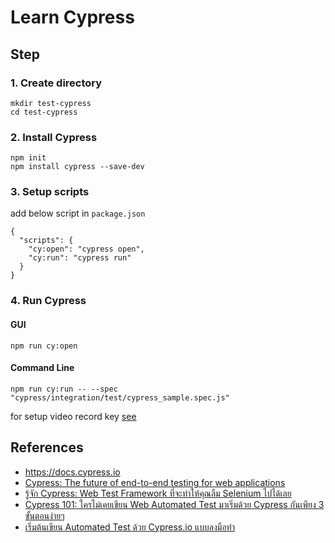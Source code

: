 # Learn Cypress

## Step

### 1. Create directory

```
mkdir test-cypress
cd test-cypress
```

### 2. Install Cypress

```
npm init
npm install cypress --save-dev
```

### 3. Setup scripts

add below script in `package.json`

```
{
  "scripts": {
    "cy:open": "cypress open",
    "cy:run": "cypress run"
  }
}
```

### 4. Run Cypress

#### GUI

```
npm run cy:open
```

#### Command Line

```
npm run cy:run -- --spec "cypress/integration/test/cypress_sample.spec.js"
```

for setup video record key [see](https://docs.cypress.io/guides/core-concepts/dashboard-service.html#Setup)

## References

- https://docs.cypress.io
- [Cypress: The future of end-to-end testing for web applications](https://medium.com/tech-quizlet/cypress-the-future-of-end-to-end-testing-for-web-applications-8ee108c5b255)
- [รู้จัก Cypress: Web Test Framework ที่จะทำให้คุณลืม Selenium ไปได้เลย](https://medium.com/linedevth/%E0%B8%Acea3ffd1-fdc1-477b-b608-85a5f3537e943%E0%B8%B9%E0%B9%89%E0%B8%88%E0%B8%B1%E0%B8%81-cypress-web-test-framework-%E0%B8%97%E0%B8%B5%E0%B9%88%E0%B8%88%E0%B8%B0%E0%B8%97%E0%B8%B3%E0%B9%83%E0%B8%AB%E0%B9%89%E0%B8%84%E0%B8%B8%E0%B8%93%E0%B8%A5%E0%B8%B7%E0%B8%A1-selenium-%E0%B9%84%E0%B8%9B%E0%B9%84%E0%B8%94%E0%B9%89%E0%B9%80%E0%B8%A5%E0%B8%A2-405a11d7341)
- [Cypress 101: ใครไม่เคยเขียน Web Automated Test มาเริ่มด้วย Cypress กันเพียง 3 ขั้นตอนง่ายๆ](https://medium.com/linedevth/cypress-101-%E0%B9%83%E0%B8%84%E0%B8%A3%E0%B9%84%E0%B8%A1%E0%B9%88%E0%B9%80%E0%B8%84%E0%B8%A2%E0%B9%80%E0%B8%82%E0%B8%B5%E0%B8%A2%E0%B8%99-web-automated-test-%E0%B8%A1%E0%B8%B2%E0%B9%80%E0%B8%A3%E0%B8%B4%E0%B9%88%E0%B8%A1%E0%B8%94%E0%B9%89%E0%B8%A7%E0%B8%A2-cypress-%E0%B8%81%E0%B8%B1%E0%B8%99%E0%B9%80%E0%B8%9E%E0%B8%B5%E0%B8%A2%E0%B8%87-3-%E0%B8%82%E0%B8%B1%E0%B9%89%E0%B8%99%E0%B8%95%E0%B8%AD%E0%B8%99%E0%B8%87%E0%B9%88%E0%B8%B2%E0%B8%A2%E0%B9%86-10cea3b05cbc)
- [เริ่มต้นเขียน Automated Test ด้วย Cypress.io แบบลงมือทำ](https://medium.com/nellika/%E0%B9%80%E0%B8%A3%E0%B8%B4%E0%B9%88%E0%B8%A1%E0%B8%95%E0%B9%89%E0%B8%99%E0%B9%80%E0%B8%82%E0%B8%B5%E0%B8%A2%E0%B8%99-automated-test-%E0%B8%94%E0%B9%89%E0%B8%A7%E0%B8%A2-cypress-io-%E0%B9%81%E0%B8%9A%E0%B8%9A%E0%B8%A5%E0%B8%87%E0%B8%A1%E0%B8%B7%E0%B8%AD%E0%B8%97%E0%B8%B3-dcda05f3a585)
